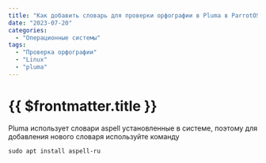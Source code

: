 ```yaml
---
title: "Как добавить словарь для проверки орфографии в Pluma в ParrotOS"
date: "2023-07-20"
categories:
  - "Операционные системы"
tags:
  - "Проверка орфографии"
  - "Linux"
  - "pluma"
---
```


# {{ $frontmatter.title }}

Pluma использует словари aspell установленные в системе, поэтому для добавления нового словаря используйте команду

```
sudo apt install aspell-ru
```
